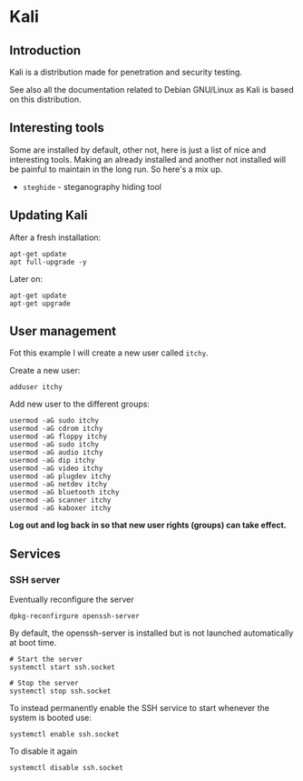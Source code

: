 # Kali

## Introduction

Kali is a distribution made for penetration and security testing.

See also all the documentation related to Debian GNU/Linux as Kali is based  on this distribution.

## Interesting tools

Some are installed by default, other not, here is just a list of nice and interesting tools. Making an already installed and another not installed will be painful to maintain in the long run. So here's a mix up.

* `steghide` - steganography hiding tool

## Updating Kali

After a fresh installation:

```commandline
apt-get update
apt full-upgrade -y
```

Later on:

```commandline
apt-get update
apt-get upgrade
```

## User management

Fot this example I will create a new user called `itchy`.

Create a new user:

```commandline
adduser itchy
```

Add new user to the different groups:

```commandline
usermod -aG sudo itchy
usermod -aG cdrom itchy
usermod -aG floppy itchy
usermod -aG sudo itchy
usermod -aG audio itchy
usermod -aG dip itchy
usermod -aG video itchy
usermod -aG plugdev itchy
usermod -aG netdev itchy
usermod -aG bluetooth itchy
usermod -aG scanner itchy
usermod -aG kaboxer itchy
```

**Log out and log back in so that new user rights (groups) can take effect.**

## Services

### SSH server

Eventually reconfigure the server

```commandline
dpkg-reconfirgure openssh-server
```    


By default, the openssh-server is installed but is not launched  automatically at boot time.

```commandline
# Start the server
systemctl start ssh.socket
    
# Stop the server
systemctl stop ssh.socket
```

To instead permanently enable the SSH service to start whenever the system is booted use:

    systemctl enable ssh.socket

To disable it again

    systemctl disable ssh.socket
